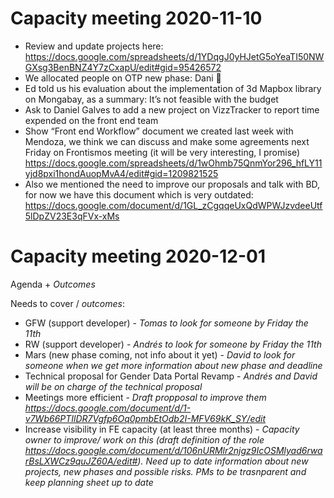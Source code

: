 # Capacity meeting 2020-11-10

- Review and update projects here: https://docs.google.com/spreadsheets/d/1YDqgJ0yHJetG5oYeaTI50NWGXsg3BenBNZ4Y7zCxapU/edit#gid=95426572
- We allocated people on OTP new phase: Dani :slightly_smiling_face:
- Ed told us his evaluation about the implementation of 3d Mapbox library on Mongabay, as a summary: It’s not feasible with the budget
- Ask to Daniel Galves to add a new project on VizzTracker to report time expended on the front end team
- Show “Front end Workflow” document we created last week with Mendoza, we think we can discuss and make some agreements next Friday on Frontismos meeting (it will be very interesting, I promise) https://docs.google.com/spreadsheets/d/1wOhmb75QnmYor296_hfLY11yjd8pxi1hondAuopMvA4/edit#gid=1209821525
- Also we mentioned the need to improve our proposals and talk with BD, for now we have this document which is very outdated: https://docs.google.com/document/d/1GL_zCgqqeUxQdWPWJzvdeeUtf5lDpZV23E3qFVx-xMs

# Capacity meeting 2020-12-01

Agenda + *Outcomes*

Needs to cover / *outcomes*:
- GFW (support developer) - *Tomas to look for someone by Friday the 11th*
- RW (support developer) - *Andrés to look for someone by Friday the 11th*
- Mars (new phase coming, not info about it yet) - *David to look for someone when we get more information about new phase and deadline*
- Technical proposal for Gender Data Portal Revamp - *Andrés and David will be on charge of the technical proposal*
- Meetings more efficient - *Draft propposal to improve them https://docs.google.com/document/d/1-v7Wb66PTIlDR7Vgfp6Oq0pmbEtOdb2I-MFV69kK_SY/edit*
- Increase visibility in FE capacity (at least three months) - *Capacity owner to improve/ work on this (draft definition of the role https://docs.google.com/document/d/106nURMlr2njgz9IcOSMlyad6rwarBsLXWCz9quJZ60A/edit#). Need up to date information about new projects, new phases and possible risks. PMs to be trasnparent and keep planning sheet up to date*
